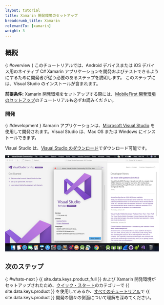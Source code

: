```yaml
---
layout: tutorial
title: Xamarin 開発環境のセットアップ
breadcrumb_title: Xamarin
relevantTo: [xamarin]
weight: 3
---
```

<!-- NLS_CHARSET=UTF-8 -->
## 概説
{: #overview }
このチュートリアルでは、Android デバイスまたは iOS デバイス用のネイティブ C# Xamarin アプリケーションを開発およびテストできるようにするために開発者が従う必要のあるステップを説明します。 このステップには、Visual Studio のインストールが含まれます。

**前提条件:** Xamarin 開発環境をセットアップする際には、[MobileFirst 開発環境のセットアップ](../../development/)のチュートリアルも必ずお読みください。

### 開発
{: #development }
Xamarin アプリケーションは、[Microsoft Visual Studio](https://www.visualstudio.com/) を使用して開発されます。Visual Studio は、Mac OS または Windows にインストールできます。    

Visual Studio は、[Visual Studio のダウンロード](https://visualstudio.microsoft.com/downloads/)でダウンロード可能です。

![Visual Studio](Visualstudio.png)

## 次のステップ
{: #whats-next }
{{ site.data.keys.product_full }} および Xamarin 開発環境がセットアップされたため、[クイック・スタート](../../../quick-start/xamarin/)のカテゴリーで {{ site.data.keys.product }} を使用してみるか、[すべてのチュートリアル](../../../all-tutorials)で {{ site.data.keys.product }} 開発の個々の側面について理解を深めてください。
